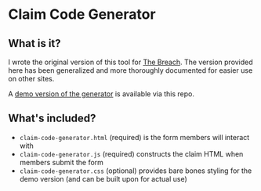 # Claim Code Generator

## What is it?

I wrote the original version of this tool for [The Breach](https://breached.jcink.net/index.php?showtopic=7&view=findpost&p=30). The version provided here has been generalized and more thoroughly documented for easier use on other sites.

A [demo version of the generator](/claim-code-generator.html) is available via this repo.

## What's included?

- `claim-code-generator.html` (required) is the form members will interact with
- `claim-code-generator.js` (required) constructs the claim HTML when members submit the form
- `claim-code-generator.css` (optional) provides bare bones styling for the demo version (and can be built upon for actual use)
